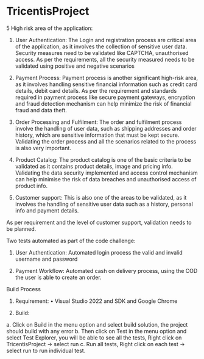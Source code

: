 ﻿# TricentisProject

5 High risk area of the application:

1)	User Authentication: The Login and registration process are critical area of the application, as it involves the collection of sensitive user data. Security measures need to be validated like CAPTCHA, unauthorised access. As per the requirements, all the security measured needs to be validated using positive and negative scenarios 

2)	Payment Process: Payment process is another significant high-risk area, as it involves handling sensitive financial information such as credit card details, debit card details.
As per the requirement and standards required in payment process like secure payment gateways, encryption and fraud detection mechanism can help minimize the risk of financial fraud and data theft.
3)	Order Processing and Fulfilment: The order and fulfilment process involve the handling of user data, such as shipping addresses and order history, which are sensitive information that must be kept secure.
Validating the order process and all the scenarios related to the process is also very important.
4)	Product Catalog: The product catalog is one of the basic criteria to be validated as it contains product details, image and pricing info. Validating the data security implemented and access control mechanism can help minimise the risk of data breaches and unauthorised access of product info.

5)	Customer support: This is also one of the areas to be validated, as it involves the handling of sensitive user data such as a history, personal info and payment details.


As per requirement and the level of customer support, validation needs to be planned.

Two tests automated as part of the code challenge:

1)	User Authentication: Automated login process the valid and invalid username and password

2)	Payment Workflow: Automated cash on delivery process, using the COD the user is able to create an order.
 
Build Process
1)	Requirement: 
•	Visual Studio 2022 and SDK and Google Chrome 

2)	Build:

a.	Click on Build in the menu option and select build solution, the project should build with any error 
b.	Then click on Test in the menu option and select Test Explorer, you will be able to see all the tests, Right click on TricentisProject -> select run
c.	Run all tests, Right click on each test -> select run to run individual test.



